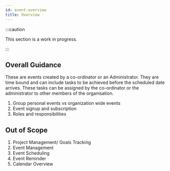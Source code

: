 ```yaml
---
id: event-overview
title: Overview
---
```


:::caution

This section is a work in progress.

:::

## Overall Guidance

These are events created by a co-ordinator or an Administrator. They are time bound and can include tasks to be achieved before the scheduled date arrives. These tasks can be assigned by the co-ordinator or the administrator to other members of the organisation.

1. Group personal events vs organization wide events
2. Event signup and subscription
3. Roles and responsibilities

## Out of Scope

1. Project Management/ Goals Tracking
2. Event Management
3. Event Scheduling
4. Event Reminder
5. Calendar Overview


